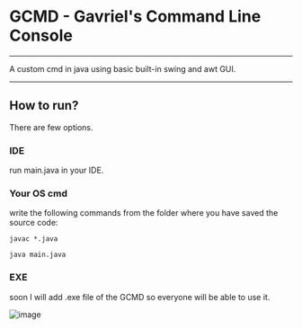 # GCMD - Gavriel's Command Line Console
__________________________________________________________________
A custom cmd in java using basic built-in swing and awt GUI.
__________________________________________________________________
## How to run?
There are few options.
### IDE
run main.java in your IDE.
### Your OS cmd
write the following commands from the folder where you have saved the source code:

`javac *.java`

`java main.java`
### EXE
soon I will add .exe file of the GCMD so everyone will be able to use it.

![image](https://github.com/Gavriel770U/GCMD/assets/71229809/235d39dc-0d93-4ea2-b6b3-8c9b6bf50efb)
